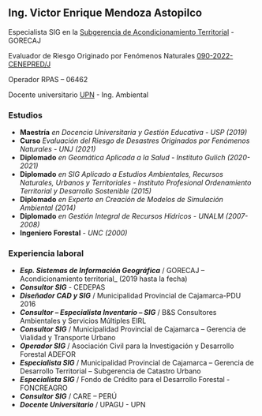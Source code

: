 ## Ing. Victor Enrique Mendoza Astopilco

Especialista SIG en la [Subgerencia de Acondicionamiento Territorial](https://zeeot.regioncajamarca.gob.pe/node/588) - GORECAJ

Evaluador de Riesgo Originado por Fenómenos Naturales
[090-2022-CENEPRED/J](https://renaerd.cenepred.gob.pe/renaerd/registro-de-evaluadores/)

Operador RPAS – 06462

Docente universitario [UPN](https://www.upn.edu.pe/carrera/ingenieria-ambiental) - Ing. Ambiental

### Estudios
* **Maestría** _en Docencia Universitaria y Gestión Educativa - USP (2019)_
* **Curso** _Evaluación del Riesgo de Desastres Originados por Fenómenos Naturales - UNJ (2021)_
* **Diplomado** _en Geomática Aplicada a la Salud - Instituto Gulich (2020-2021)_
* **Diplomado** _en SIG Aplicado a Estudios Ambientales, Recursos Naturales, Urbanos y Territoriales - Instituto Profesional Ordenamiento Territorial y Desarrollo Sostenible (2015)_
* **Diplomado** _en Experto en Creación de Modelos de Simulación Ambiental (2014)_
* **Diplomado** _en Gestión Integral de Recursos Hídricos - UNALM (2007-2008)_
* **Ingeniero Forestal** - _UNC (2000)_


### Experiencia laboral
* _**Esp. Sistemas de Información Geográfica**_ / GORECAJ – Acondicionamiento territorial_ (2019 hasta la fecha)
* _**Consultor SIG**_ - CEDEPAS 
* _**Diseñador CAD y SIG**_ / Municipalidad Provincial de Cajamarca-PDU 2016
* _**Consultor – Especialista Inventario – SIG**_ / B&S Consultores Ambientales y Servicios Múltiples EIRL
* _**Consultor SIG**_ / Municipalidad Provincial de Cajamarca – Gerencia de Vialidad y Transporte Urbano
* _**Operador SIG**_ / Asociación Civil  para la Investigación y Desarrollo Forestal ADEFOR
* _**Especialista SIG**_ / Municipalidad Provincial de Cajamarca – Gerencia de Desarrollo Territorial – Subgerencia de Catastro Urbano
* _**Especialista SIG**_ / Fondo de Crédito para el Desarrollo Forestal - FONCREAGRO
* _**Consultor SIG**_ / CARE – PERÚ
* _**Docente Universitario**_ / UPAGU - UPN




<!--
**victormendoza2/victormendoza2** is a ✨ _special_ ✨ repository because its `README.md` (this file) appears on your GitHub profile.

Here are some ideas to get you started:

- 🔭 I’m currently working on ...
- 🌱 I’m currently learning ...
- 👯 I’m looking to collaborate on ...
- 🤔 I’m looking for help with ...
- 💬 Ask me about ...
- 📫 How to reach me: ...
- 😄 Pronouns: ...
- ⚡ Fun fact: ...
-->
